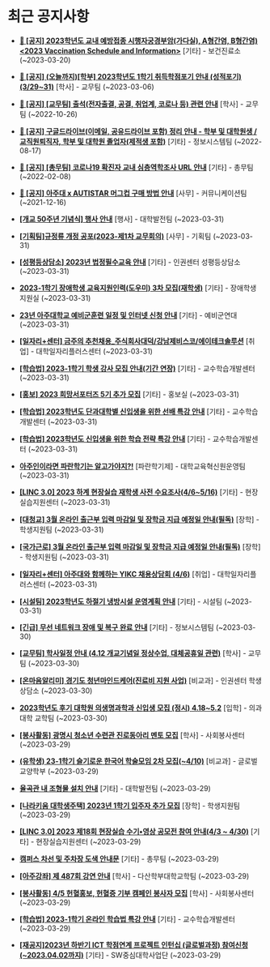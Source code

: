 # 최근 공지사항

* **[📌 [공지] 2023학년도 교내 예방접종 시행자궁경부암(가다실), A형간염, B형간염) &lt;2023 Vaccination Schedule and Information&gt;](http://ajou.ac.kr/kr/ajou/notice.do?mode=view&amp;articleNo=212238&amp;article.offset=0&amp;articleLimit=30)**
 [기타] - 보건진료소 (~2023-03-20)

* **[📌 [공지] (오늘까지)[학부] 2023학년도 1학기 취득학점포기 안내 (성적포기) (3/29~31)](http://ajou.ac.kr/kr/ajou/notice.do?mode=view&amp;articleNo=211462&amp;article.offset=0&amp;articleLimit=30)**
 [학사] - 교무팀 (~2023-03-06)

* **[📌 [공지] [교무팀] 출석(전자출결, 공결, 취업계, 코로나 등) 관련 안내](http://ajou.ac.kr/kr/ajou/notice.do?mode=view&amp;articleNo=205552&amp;article.offset=0&amp;articleLimit=30)**
 [학사] - 교무팀 (~2022-10-26)

* **[📌 [공지] 구글드라이브(이메일, 공유드라이브 포함) 정리 안내 - 학부 및 대학원생 / 교직원퇴직자, 학부 및 대학원 졸업자(제적생 포함)](http://ajou.ac.kr/kr/ajou/notice.do?mode=view&amp;articleNo=202858&amp;article.offset=0&amp;articleLimit=30)**
 [기타] - 정보시스템팀 (~2022-08-17)

* **[📌 [공지] [총무팀] 코로나19 확진자 교내 심층역학조사 URL 안내](http://ajou.ac.kr/kr/ajou/notice.do?mode=view&amp;articleNo=180493&amp;article.offset=0&amp;articleLimit=30)**
 [기타] - 총무팀 (~2022-02-08)

* **[📌 [공지] 아주대 x AUTISTAR 머그컵 구매 방법 안내](http://ajou.ac.kr/kr/ajou/notice.do?mode=view&amp;articleNo=147976&amp;article.offset=0&amp;articleLimit=30)**
 [사무] - 커뮤니케이션팀 (~2021-12-16)

* **[[개교 50주년 기념식] 행사 안내](http://ajou.ac.kr/kr/ajou/notice.do?mode=view&amp;articleNo=212896&amp;article.offset=0&amp;articleLimit=30)**
 [행사] - 대학발전팀 (~2023-03-31)

* **[[기획팀]규정류 개정 공포(2023-제1차 교무회의)](http://ajou.ac.kr/kr/ajou/notice.do?mode=view&amp;articleNo=212895&amp;article.offset=0&amp;articleLimit=30)**
 [사무] - 기획팀 (~2023-03-31)

* **[[성평등상담소] 2023년 법정필수교육 안내](http://ajou.ac.kr/kr/ajou/notice.do?mode=view&amp;articleNo=212892&amp;article.offset=0&amp;articleLimit=30)**
 [기타] - 인권센터 성평등상담소 (~2023-03-31)

* **[2023-1학기 장애학생 교육지원인력(도우미) 3차 모집(재학생)](http://ajou.ac.kr/kr/ajou/notice.do?mode=view&amp;articleNo=212891&amp;article.offset=0&amp;articleLimit=30)**
 [기타] - 장애학생지원실 (~2023-03-31)

* **[23년 아주대학교 예비군훈련 일정 및 인터넷 신청 안내](http://ajou.ac.kr/kr/ajou/notice.do?mode=view&amp;articleNo=212890&amp;article.offset=0&amp;articleLimit=30)**
 [기타] - 예비군연대 (~2023-03-31)

* **[[일자리+센터] 금주의 추천채용_주식회사대덕/강남제비스코/에이테크솔루션](http://ajou.ac.kr/kr/ajou/notice.do?mode=view&amp;articleNo=212881&amp;article.offset=0&amp;articleLimit=30)**
 [취업] - 대학일자리플러스센터 (~2023-03-31)

* **[[학습법] 2023-1학기 학생 강사 모집 안내(기간 연장)](http://ajou.ac.kr/kr/ajou/notice.do?mode=view&amp;articleNo=212877&amp;article.offset=0&amp;articleLimit=30)**
 [기타] - 교수학습개발센터 (~2023-03-31)

* **[[홍보] 2023 희망서포터즈 5기 추가 모집](http://ajou.ac.kr/kr/ajou/notice.do?mode=view&amp;articleNo=212869&amp;article.offset=0&amp;articleLimit=30)**
 [기타] - 홍보실 (~2023-03-31)

* **[[학습법] 2023학년도 단과대학별 신입생을 위한 선배 특강 안내](http://ajou.ac.kr/kr/ajou/notice.do?mode=view&amp;articleNo=212860&amp;article.offset=0&amp;articleLimit=30)**
 [기타] - 교수학습개발센터 (~2023-03-31)

* **[[학습법] 2023학년도 신입생을 위한 학습 전략 특강 안내](http://ajou.ac.kr/kr/ajou/notice.do?mode=view&amp;articleNo=212858&amp;article.offset=0&amp;articleLimit=30)**
 [기타] - 교수학습개발센터 (~2023-03-31)

* **[아주인이라면 파란학기는 알고가야지?!](http://ajou.ac.kr/kr/ajou/notice.do?mode=view&amp;articleNo=212856&amp;article.offset=0&amp;articleLimit=30)**
 [파란학기제] - 대학교육혁신원운영팀 (~2023-03-31)

* **[[LINC 3.0] 2023 하계 현장실습 재학생 사전 수요조사(4/6~5/16)](http://ajou.ac.kr/kr/ajou/notice.do?mode=view&amp;articleNo=212850&amp;article.offset=0&amp;articleLimit=30)**
 [기타] - 현장실습지원센터 (~2023-03-31)

* **[[대청교] 3월 온라인 출근부 입력 마감일 및 장학금 지급 예정일 안내(필독)](http://ajou.ac.kr/kr/ajou/notice.do?mode=view&amp;articleNo=212848&amp;article.offset=0&amp;articleLimit=30)**
 [장학] - 학생지원팀 (~2023-03-31)

* **[[국가근로] 3월 온라인 출근부 입력 마감일 및 장학금 지급 예정일 안내(필독)](http://ajou.ac.kr/kr/ajou/notice.do?mode=view&amp;articleNo=212847&amp;article.offset=0&amp;articleLimit=30)**
 [장학] - 학생지원팀 (~2023-03-31)

* **[[일자리+센터] 아주대와 함께하는 YIKC 채용상담회 (4/6)](http://ajou.ac.kr/kr/ajou/notice.do?mode=view&amp;articleNo=212846&amp;article.offset=0&amp;articleLimit=30)**
 [취업] - 대학일자리플러스센터 (~2023-03-31)

* **[[시설팀] 2023학년도 하절기 냉방시설 운영계획 안내](http://ajou.ac.kr/kr/ajou/notice.do?mode=view&amp;articleNo=212845&amp;article.offset=0&amp;articleLimit=30)**
 [기타] - 시설팀 (~2023-03-31)

* **[[긴급] 무선 네트워크 장애 및 복구 완료 안내](http://ajou.ac.kr/kr/ajou/notice.do?mode=view&amp;articleNo=212801&amp;article.offset=0&amp;articleLimit=30)**
 [기타] - 정보시스템팀 (~2023-03-30)

* **[[교무팀] 학사일정 안내 (4.12 개교기념일 정상수업, 대체공휴일 관련)](http://ajou.ac.kr/kr/ajou/notice.do?mode=view&amp;articleNo=212795&amp;article.offset=0&amp;articleLimit=30)**
 [학사] - 교무팀 (~2023-03-30)

* **[[온마음알리미] 경기도 청년마인드케어(진료비 지원 사업)](http://ajou.ac.kr/kr/ajou/notice.do?mode=view&amp;articleNo=212785&amp;article.offset=0&amp;articleLimit=30)**
 [비교과] - 인권센터 학생상담소 (~2023-03-30)

* **[2023학년도 후기 대학원 의생명과학과 신입생 모집 (정시) 4.18~5.2](http://ajou.ac.kr/kr/ajou/notice.do?mode=view&amp;articleNo=212783&amp;article.offset=0&amp;articleLimit=30)**
 [입학] - 의과대학 교학팀 (~2023-03-30)

* **[[봉사활동] 광명시 청소년 수련관 진로동아리 멘토 모집](http://ajou.ac.kr/kr/ajou/notice.do?mode=view&amp;articleNo=212771&amp;article.offset=0&amp;articleLimit=30)**
 [학사] - 사회봉사센터 (~2023-03-29)

* **[(유학생) 23-1학기 슬기로운 한국어 학술모임 2차 모집(~4/10)](http://ajou.ac.kr/kr/ajou/notice.do?mode=view&amp;articleNo=212769&amp;article.offset=0&amp;articleLimit=30)**
 [비교과] - 글로벌교양학부 (~2023-03-29)

* **[율곡관 내 조형물 설치 안내](http://ajou.ac.kr/kr/ajou/notice.do?mode=view&amp;articleNo=212767&amp;article.offset=0&amp;articleLimit=30)**
 [기타] - 대학발전팀 (~2023-03-29)

* **[[나라키움 대학생주택] 2023년 1학기 입주자 추가 모집](http://ajou.ac.kr/kr/ajou/notice.do?mode=view&amp;articleNo=212766&amp;article.offset=0&amp;articleLimit=30)**
 [장학] - 학생지원팀 (~2023-03-29)

* **[[LINC 3.0] 2023 제18회 현장실습 수기•영상 공모전 참여 안내(4/3 ~ 4/30)](http://ajou.ac.kr/kr/ajou/notice.do?mode=view&amp;articleNo=212753&amp;article.offset=0&amp;articleLimit=30)**
 [기타] - 현장실습지원센터 (~2023-03-29)

* **[캠퍼스 차선 및 주차장 도색 안내문](http://ajou.ac.kr/kr/ajou/notice.do?mode=view&amp;articleNo=212752&amp;article.offset=0&amp;articleLimit=30)**
 [기타] - 총무팀 (~2023-03-29)

* **[[아주강좌] 제 487회 강연 안내](http://ajou.ac.kr/kr/ajou/notice.do?mode=view&amp;articleNo=212745&amp;article.offset=0&amp;articleLimit=30)**
 [학사] - 다산학부대학교학팀 (~2023-03-29)

* **[[봉사활동] 4/5 헌혈홍보, 헌혈증 기부 캠페인 봉사자 모집](http://ajou.ac.kr/kr/ajou/notice.do?mode=view&amp;articleNo=212741&amp;article.offset=0&amp;articleLimit=30)**
 [학사] - 사회봉사센터 (~2023-03-29)

* **[[학습법] 2023-1학기 온라인 학습법 특강 안내](http://ajou.ac.kr/kr/ajou/notice.do?mode=view&amp;articleNo=212740&amp;article.offset=0&amp;articleLimit=30)**
 [기타] - 교수학습개발센터 (~2023-03-29)

* **[[재공지]2023년 하반기 ICT 학점연계 프로젝트 인턴십 (글로벌과정) 참여신청(~2023.04.02까지)](http://ajou.ac.kr/kr/ajou/notice.do?mode=view&amp;articleNo=212739&amp;article.offset=0&amp;articleLimit=30)**
 [기타] - SW중심대학사업단 (~2023-03-29)

